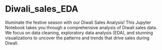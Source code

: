 # Diwali_sales_EDA
Illuminate the festive season with our Diwali Sales Analysis! This Jupyter Notebook takes you through a comprehensive analysis of Diwali sales data. We focus on data cleaning, exploratory data analysis (EDA), and stunning visualizations to uncover the patterns and trends that drive sales during Diwali. 
